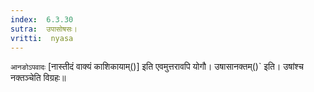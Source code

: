 ```yaml
---
index:  6.3.30
sutra:  उपासोषसः।
vritti:  nyasa
---
```


`आनङोऽपवादः` [नास्तीदं वाक्यं काशिकायाम्()] इति एवमुत्तरावपि योगौ। उषासानक्तम्()` इति। उषांश्च नक्तञ्चेति विग्रहः॥

